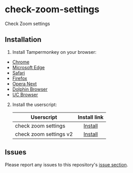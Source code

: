 # check-zoom-settings

Check Zoom settings

## Installation

1. Install Tampermonkey on your browser:
  * [Chrome](https://www.tampermonkey.net/?ext=dhdg&browser=chrome)
  * [Microsoft Edge](https://www.tampermonkey.net/?ext=dhdg&browser=edge)
  * [Safari](https://www.tampermonkey.net/?ext=dhdg&browser=safari)
  * [Firefox](https://www.tampermonkey.net/?ext=dhdg&browser=firefox)
  * [Opera Next](https://www.tampermonkey.net/?ext=dhdg&browser=opera)
  * [Dolphin Browser](https://www.tampermonkey.net/?ext=dhdg&browser=dolphin)
  * [UC Browser](https://www.tampermonkey.net/?ext=dhdg&browser=ucweb)  

2. Install the userscript:

	| Userscript       | Install link |
	|------------------|:------------:|
	| check zoom settings | [Install](https://github.com/BlazerYoo/check-zoom-settings/raw/main/CheckZoomSettings.user.js) |
	| check zoom settings v2 | [Install](https://github.com/BlazerYoo/check-zoom-settings/raw/main/CheckZoomSettings2.user.js) |

## Issues

Please report any issues to this repository's [issue section](https://github.com/BlazerYoo/check-zoom-settings/issues).
